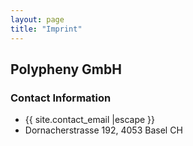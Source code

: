 ```yaml
---
layout: page
title: "Imprint"
---
```


<div class="card card-secondary block-100">

## Polypheny GmbH

### Contact Information
 
* {{ site.contact_email |escape }}
* Dornacherstrasse 192, 4053 Basel CH

</div>